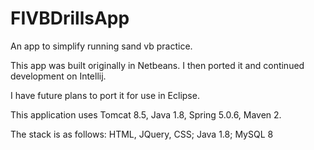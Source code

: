 # FIVBDrillsApp
An app to simplify running sand vb practice.

This app was built originally in Netbeans. I then ported it and continued development on Intellij.

I have future plans to port it for use in Eclipse.

This application uses Tomcat 8.5, Java 1.8, Spring 5.0.6, Maven 2.

The stack is as follows:
HTML, JQuery, CSS; Java 1.8; MySQL 8
